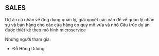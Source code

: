 SALES
---------------------------------
Dự án cá nhân về ứng dụng quản lý, giải quyết các vấn đề về quản lý nhân sự và bán hàng cho các cửa hàng có quy mô vừa và nhỏ
Câu trúc dự án được thiết kế theo mô hình microservice

Những người tham gia: 
- Đỗ Hồng Dương
